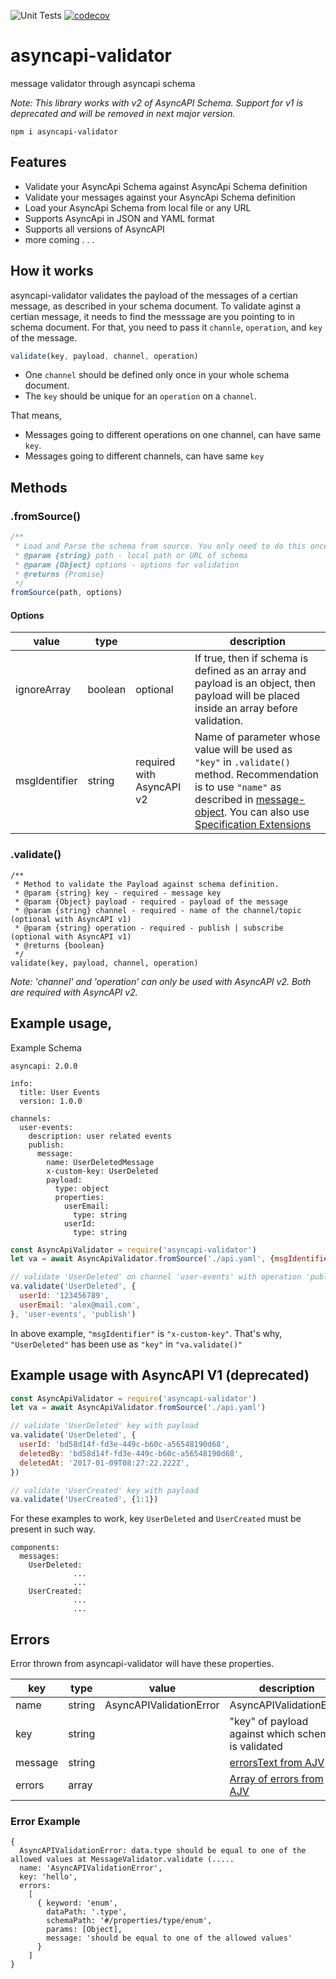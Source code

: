 ![Unit Tests](https://github.com/WaleedAshraf/asyncapi-validator/workflows/Unit%20Tests/badge.svg?branch=master) [![codecov](https://codecov.io/gh/WaleedAshraf/asyncapi-validator/branch/master/graph/badge.svg)](https://codecov.io/gh/WaleedAshraf/asyncapi-validator)

# asyncapi-validator

message validator through asyncapi schema

_Note: This library works with v2 of AsyncAPI Schema. Support for v1 is deprecated and will be removed in next major version._

`npm i asyncapi-validator`

## Features
- Validate your AsyncApi Schema against AsyncApi Schema definition
- Validate your messages against your AsyncApi Schema definition
- Load your AsyncApi Schema from local file or any URL
- Supports AsyncApi in JSON and YAML format
- Supports all versions of AsyncAPI
- more coming . . .

## How it works
asyncapi-validator validates the payload of the messages of a certian message, as described in your schema document. To validate aginst
a certian message, it needs to find the messsage are you pointing to in schema document. For that, you need to pass it `channle`, `operation`, and `key` of the message.

```js
validate(key, payload, channel, operation)
```

- One `channel` should be defined only once in your whole schema document.
- The `key` should be unique for an `operation` on a `channel`.

That means,
- Messages going to different operations on one channel, can have same `key`.
- Messages going to different channels, can have same `key`

## Methods
### .fromSource()
```javascript
/** 
 * Load and Parse the schema from source. You only need to do this once, and then just use .validate() method for validations.
 * @param {string} path - local path or URL of schema
 * @param {Object} options - options for validation
 * @returns {Promise}
 */
fromSource(path, options)
```

#### Options
| value | type | | description |
|-----|----|----|---|
| ignoreArray | boolean | optional | If true, then if schema is defined as an array and payload is an object, then payload will be placed inside an array before validation. |
| msgIdentifier | string | required with AsyncAPI v2 | Name of parameter whose value will be used as `"key"` in `.validate()` method. Recommendation is to use `"name"` as described in [message-object](https://asyncapi.io/docs/specifications/2.0.0/#a-name-messageobject-a-message-object). You can also use [Specification Extensions](https://asyncapi.io/docs/specifications/2.0.0/#specificationExtensions)|

### .validate()
```
/**
 * Method to validate the Payload against schema definition.
 * @param {string} key - required - message key
 * @param {Object} payload - required - payload of the message
 * @param {string} channel - required - name of the channel/topic (optional with AsyncAPI v1)
 * @param {string} operation - required - publish | subscribe (optional with AsyncAPI v1)
 * @returns {boolean}
 */
validate(key, payload, channel, operation)
```

_Note: 'channel' and 'operation' can only be used with AsyncAPI v2. Both are required with AsyncAPI v2._

## Example usage,
Example Schema
```
asyncapi: 2.0.0

info:
  title: User Events
  version: 1.0.0

channels:
  user-events:
    description: user related events
    publish:
      message:
        name: UserDeletedMessage
        x-custom-key: UserDeleted
        payload:
          type: object
          properties:
            userEmail:
              type: string
            userId:
              type: string
```
```javascript
const AsyncApiValidator = require('asyncapi-validator')
let va = await AsyncApiValidator.fromSource('./api.yaml', {msgIdentifier: 'x-custom-key'})

// validate 'UserDeleted' on channel 'user-events' with operation 'publish'
va.validate('UserDeleted', {
  userId: '123456789',
  userEmail: 'alex@mail.com',
}, 'user-events', 'publish')
```
In above example, `"msgIdentifier"` is `"x-custom-key"`. That's why, `"UserDeleted"` has been use as `"key"` in `"va.validate()"`

## Example usage with AsyncAPI V1 (deprecated)
```javascript
const AsyncApiValidator = require('asyncapi-validator')
let va = await AsyncApiValidator.fromSource('./api.yaml')

// validate 'UserDeleted' key with payload
va.validate('UserDeleted', {
  userId: 'bd58d14f-fd3e-449c-b60c-a56548190d68',
  deletedBy: 'bd58d14f-fd3e-449c-b60c-a56548190d68',
  deletedAt: '2017-01-09T08:27:22.222Z',
})

// validate 'UserCreated' key with payload
va.validate('UserCreated', {1:1})
```
For these examples to work, key `UserDeleted` and `UserCreated` must be present in such way.
```
components:
  messages:
    UserDeleted:
              ...
              ...
    UserCreated:
              ...
              ...
```

## Errors
Error thrown from asyncapi-validator will have these properties.

| key     | type   | value                   | description                                                                                                     |
|---------|--------|-------------------------|-----------------------------------------------------------------------------------------------------------------|
| name    | string | AsyncAPIValidationError | AsyncAPIValidationError                                                                                         |
| key     | string |                         | "key" of payload against which schema is validated                                                              |
| message | string |                         | [errorsText from AJV](https://github.com/epoberezkin/ajv#errorstextarrayobject-errors--object-options---string) |
| errors  | array  |                         | [Array of errors from AJV](https://github.com/epoberezkin/ajv#validation-errors)                                |

### Error Example
```
{
  AsyncAPIValidationError: data.type should be equal to one of the allowed values at MessageValidator.validate (.....
  name: 'AsyncAPIValidationError',
  key: 'hello',
  errors:
    [
      { keyword: 'enum',
        dataPath: '.type',
        schemaPath: '#/properties/type/enum',
        params: [Object],
        message: 'should be equal to one of the allowed values'
      }
    ]
}
```
